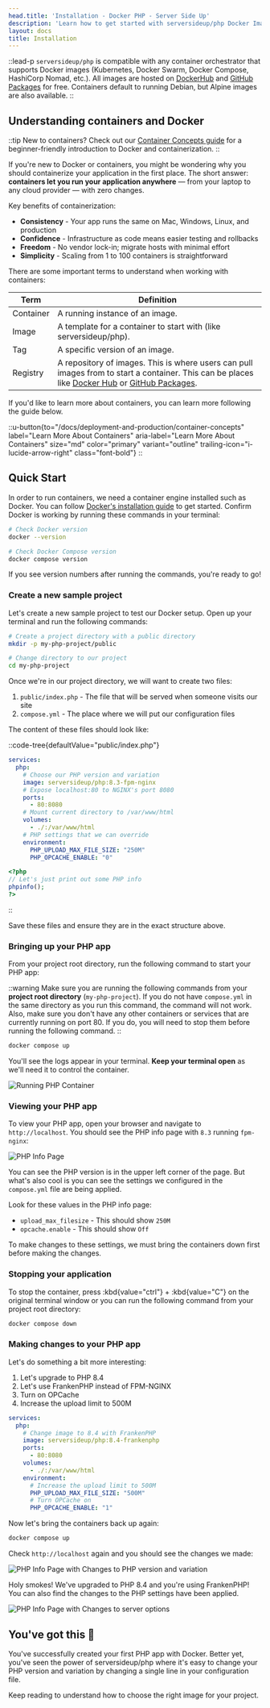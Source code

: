 ```yaml
---
head.title: 'Installation - Docker PHP - Server Side Up'
description: 'Learn how to get started with serversideup/php Docker Images.'
layout: docs
title: Installation
---
```


::lead-p
`serversideup/php` is compatible with any container orchestrator that supports Docker images (Kubernetes, Docker Swarm, Docker Compose, HashiCorp Nomad, etc.). All images are hosted on [DockerHub](https://hub.docker.com/r/serversideup/php) and [GitHub Packages](https://github.com/serversideup/docker-php/pkgs/container/php)  for free. Containers default to running Debian, but Alpine images are also available.
::

## Understanding containers and Docker

::tip
New to containers? Check out our [Container Concepts guide](/docs/deployment-and-production/container-concepts) for a beginner-friendly introduction to Docker and containerization.
::

If you're new to Docker or containers, you might be wondering why you should containerize your application in the first place. The short answer: **containers let you run your application anywhere** — from your laptop to any cloud provider — with zero changes.

Key benefits of containerization:
- **Consistency** - Your app runs the same on Mac, Windows, Linux, and production
- **Confidence** - Infrastructure as code means easier testing and rollbacks
- **Freedom** - No vendor lock-in; migrate hosts with minimal effort
- **Simplicity** - Scaling from 1 to 100 containers is straightforward

There are some important terms to understand when working with containers:

| Term | Definition |
|------|------------|
| Container | A running instance of an image. |
| Image | A template for a container to start with (like serversideup/php). |
| Tag | A specific version of an image. |
| Registry | A repository of images. This is where users can pull images from to start a container. This can be places like [Docker Hub](https://hub.docker.com/r/serversideup/php) or [GitHub Packages](https://github.com/serversideup/docker-php/pkgs/container/php). |

If you'd like to learn more about containers, you can learn more following the guide below.

::u-button{to="/docs/deployment-and-production/container-concepts" label="Learn More About Containers" aria-label="Learn More About Containers" size="md" color="primary" variant="outline"  trailing-icon="i-lucide-arrow-right" class="font-bold"}
::

## Quick Start
In order to run containers, we need a container engine installed such as Docker. You can follow [ Docker's installation guide](https://docs.docker.com/get-started/get-docker/) to get started. Confirm Docker is working by running these commands in your terminal:
```bash
# Check Docker version
docker --version

# Check Docker Compose version
docker compose version
```

If you see version numbers after running the commands, you're ready to go!

### Create a new sample project
Let's create a new sample project to test our Docker setup. Open up your terminal and run the following commands:

```bash
# Create a project directory with a public directory
mkdir -p my-php-project/public

# Change directory to our project
cd my-php-project
```

Once we're in our project directory, we will want to create two files:

1. `public/index.php` - The file that will be served when someone visits our site
1. `compose.yml` - The place where we will put our configuration files

The content of these files should look like:

::code-tree{defaultValue="public/index.php"}

```yml [compose.yml]
services:
  php:
    # Choose our PHP version and variation
    image: serversideup/php:8.3-fpm-nginx
    # Expose localhost:80 to NGINX's port 8080
    ports:
      - 80:8080
    # Mount current directory to /var/www/html
    volumes:
      - ./:/var/www/html
    # PHP settings that we can override
    environment:
      PHP_UPLOAD_MAX_FILE_SIZE: "250M"
      PHP_OPCACHE_ENABLE: "0"
```

```php [public/index.php]
<?php
// Let's just print out some PHP info
phpinfo();
?>
```
::

Save these files and ensure they are in the exact structure above.

### Bringing up your PHP app
From your project root directory, run the following command to start your PHP app:

::warning
Make sure you are running the following commands from your **project root directory** (`my-php-project`). If you do not have `compose.yml` in the same directory as you run this command, the command will not work. Also, make sure you don't have any other containers or services that are currently running on port 80. If you do, you will need to stop them before running the following command.
::

```bash
docker compose up
```

You'll see the logs appear in your terminal. **Keep your terminal open** as we'll need it to control the container.

![Running PHP Container](images/docs/running-php-container.png)

### Viewing your PHP app
To view your PHP app, open your browser and navigate to `http://localhost`. You should see the PHP info page with `8.3` running `fpm-nginx`:

![PHP Info Page](images/docs/php-info.png)

You can see the PHP version is in the upper left corner of the page. But what's also cool is you can see the settings we configured in the `compose.yml` file are being applied.

Look for these values in the PHP info page:

- `upload_max_filesize` - This should show `250M`
- `opcache.enable` - This should show `Off`

To make changes to these settings, we must bring the containers down first before making the changes.

### Stopping your application
To stop the container, press :kbd{value="ctrl"} + :kbd{value="C"} on the original terminal window or you can run the following command from your project root directory:
```bash
docker compose down
```

### Making changes to your PHP app
Let's do something a bit more interesting:
1. Let's upgrade to PHP 8.4
1. Let's use FrankenPHP instead of FPM-NGINX
2. Turn on OPCache
3. Increase the upload limit to 500M

```yml [compose.yml]{3-4,10-13}
services:
  php:
    # Change image to 8.4 with FrankenPHP
    image: serversideup/php:8.4-frankenphp
    ports:
      - 80:8080
    volumes:
      - ./:/var/www/html
    environment:
      # Increase the upload limit to 500M
      PHP_UPLOAD_MAX_FILE_SIZE: "500M"
      # Turn OPCache on
      PHP_OPCACHE_ENABLE: "1"
```

Now let's bring the containers back up again:

```bash
docker compose up
```

Check `http://localhost` again and you should see the changes we made:

![PHP Info Page with Changes to PHP version and variation](images/docs/php-info-changes-version-and-server.png)

Holy smokes! We've upgraded to PHP 8.4 and you're using FrankenPHP! You can also find the changes to the PHP settings have been applied.

![PHP Info Page with Changes to server options](images/docs/php-info-with-changes-options.png)

## You've got this 💪
You've successfully created your first PHP app with Docker. Better yet, you've seen the power of serversideup/php where it's easy to change your PHP version and variation by changing a single line in your configuration file.

Keep reading to understand how to choose the right image for your project.